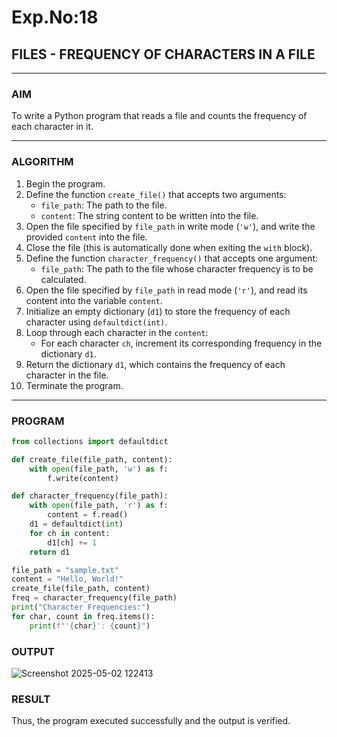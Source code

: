 # Exp.No:18  
## FILES - FREQUENCY OF CHARACTERS IN A FILE

---

### AIM  
To write a Python program that reads a file and counts the frequency of each character in it.

---

### ALGORITHM

1. Begin the program.  
2. Define the function `create_file()` that accepts two arguments:  
   - `file_path`: The path to the file.  
   - `content`: The string content to be written into the file.  
3. Open the file specified by `file_path` in write mode (`'w'`), and write the provided `content` into the file.  
4. Close the file (this is automatically done when exiting the `with` block).  
5. Define the function `character_frequency()` that accepts one argument:  
   - `file_path`: The path to the file whose character frequency is to be calculated.  
6. Open the file specified by `file_path` in read mode (`'r'`), and read its content into the variable `content`.  
7. Initialize an empty dictionary (`d1`) to store the frequency of each character using `defaultdict(int)`.  
8. Loop through each character in the `content`:  
   - For each character `ch`, increment its corresponding frequency in the dictionary `d1`.  
9. Return the dictionary `d1`, which contains the frequency of each character in the file.  
10. Terminate the program.

---

### PROGRAM

```python
from collections import defaultdict

def create_file(file_path, content):
    with open(file_path, 'w') as f:
        f.write(content)

def character_frequency(file_path):
    with open(file_path, 'r') as f:
        content = f.read()
    d1 = defaultdict(int)
    for ch in content:
        d1[ch] += 1
    return d1

file_path = "sample.txt"
content = "Hello, World!"
create_file(file_path, content)
freq = character_frequency(file_path)
print("Character Frequencies:")
for char, count in freq.items():
    print(f"'{char}': {count}")
```


### OUTPUT

![Screenshot 2025-05-02 122413](https://github.com/user-attachments/assets/8c6477ed-1259-4212-ba7c-b4cf8df3c9e3)

### RESULT
Thus, the program executed successfully and the output is verified.
